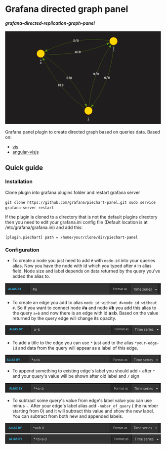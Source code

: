 # Grafana directed graph panel
#### _grafana-directed-replication-graph-panel_
![alt text](src/images/demo.png "Demo")
  

  Grafana panel plugin to create directed graph based on queries data.
Based on:
+ [vis](http://visjs.org/) 
+ [angular-visjs](https://github.com/visjs/angular-visjs)
## Quick guide 
### Installation
Clone plugin into grafana plugins folder and restart grafana server


`git clone https://github.com/grafana/piechart-panel.git
sudo service grafana-server restart`


If the plugin is cloned to a directory that is not the default plugins directory then you need to edit your grafana.ini config file (Default location is at /etc/grafana/grafana.ini) and add this:


`[plugin.piechart]
path = /home/your/clone/dir/piechart-panel`

### Configuration 
- To create a node you just need to add `#` with `node-id` into your queries alias.
Now you have the node with id which you typed after `#` in alias field. 
Node size and label depends on data returned by the query you've added the alias to.

![alt text](src/images/node.png "Node")
- To create an edge you add to alias `node id without #=node id without #`. 
So if you want to connect node _#_**a** and node _#_**b** you add this alias to the query `a=b` and now there is an edge with id **a=b**. 
Based on the value returned by the query edge will change its opacity.
    
![alt text](src/images/edge.png "Edge")
- To add a title to the edge you can use `*` just add to the alias `*your-edge-id` and data from the query will appear as a label of this edge.
    
![alt text](src/images/edge_label.png "Egde's label")
- To append something to existing edge's label you should add `+` after `*` and your query's value will be shown after old label and `/` sign
    
![alt text](src/images/edge_append_label.png "Append egde's label")

- To subtract some query's value from edge's label value you can use minus `-`. After your edge's label alias add `-nuber_of_query` ( the number starting from 0) and it will subtract this value and show the new label. You can subtract from both new and appended labels.

![alt text](src/images/edge_subtract_label2.png "Subtract egde's label")
![alt text](src/images/edge_subtract_label1.png "Subtract egde's label")
